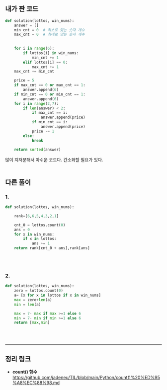 ## 내가 짠 코드
```python
def solution(lottos, win_nums):
    answer = []
    min_cnt = 0  # 최소로 맞는 숫자 개수
    max_cnt = 0  # 최대로 맞는 숫자 개수
    
    
    for i in range(6):
        if lottos[i] in win_nums:
            min_cnt += 1
        elif lottos[i] == 0:
            max_cnt += 1
    max_cnt += min_cnt

    price = 5
    if max_cnt == 0 or max_cnt == 1:
        answer.append(6)
    if min_cnt == 0 or min_cnt == 1:
        answer.append(6)
    for i in range(2,7):
        if len(answer) < 2:
            if max_cnt == i:
                answer.append(price)
            if min_cnt == i:
                answer.append(price)
            price -= 1
        else:
            break
    
    return sorted(answer)
```
많이 지저분해서 아쉬운 코드다. 간소화할 필요가 있다.
<br><br>

## 다른 풀이
### 1.
```python
def solution(lottos, win_nums):

    rank=[6,6,5,4,3,2,1]

    cnt_0 = lottos.count(0)
    ans = 0
    for x in win_nums:
        if x in lottos:
            ans += 1
    return rank[cnt_0 + ans],rank[ans]
```
<br><br>

### 2.
```python
def solution(lottos, win_nums):
    zero = lottos.count(0)
    a= [x for x in lottos if x in win_nums]
    max = zero+len(a)
    min = len(a)

    max = 7- max if max >=1 else 6
    min = 7- min if min >=1 else 6
    return [max,min]
```
<br><br>

---
## 정리 링크
* **count() 함수**<br>
  https://github.com/jadeneu/TIL/blob/main/Python/count()%20%ED%95%A8%EC%88%98.md












